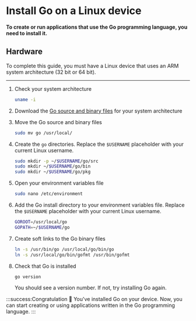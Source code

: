 # Install Go on a Linux device

**To create or run applications that use the Go programming language, you need to install it.**

## Hardware

To complete this guide, you must have a Linux device that uses an ARM system architecture (32 bit or 64 bit).

---

1. Check your system architecture

    ```bash
    uname -i
    ```

2. Download the [Go source and binary files](https://golang.org/dl/) for your system architecture

3. Move the Go source and binary files
    
    ```bash
    sudo mv go /usr/local/
    ```

4. Create the `go` directories. Replace the `$USERNAME` placeholder with your current Linux username.
    
    ```bash
    sudo mkdir -p ~/$USERNAME/go/src
    sudo mkdir ~/$USERNAME/go/bin
    sudo mkdir ~/$USERNAME/go/pkg
    ```

5. Open your environment variables file

    ```bash
    sudo nano /etc/environment
    ```

6. Add the Go install directory to your environment variables file. Replace the `$USERNAME` placeholder with your current Linux username.
    
    ```bash
    GOROOT=/usr/local/go
    GOPATH=~/$USERNAME/go
    ```

7. Create soft links to the Go binary files
    
    ```bash
    ln -s /usr/bin/go /usr/local/go/bin/go
    ln -s /usr/local/go/bin/gofmt /usr/bin/gofmt
    ```

8. Check that Go is installed
    
    ```bash
    go version
    ```
    
    You should see a version number. If not, try installing Go again.

:::success:Congratulation :tada:
You've installed Go on your device. Now, you can start creating or using applications written in the Go programming language.
:::
